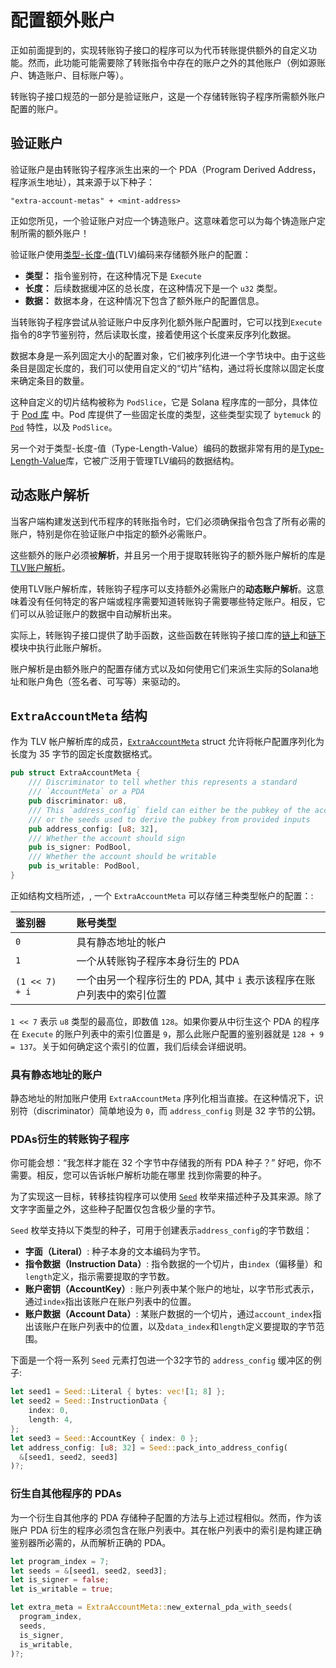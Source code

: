 # 配置额外账户

正如前面提到的，实现转账钩子接口的程序可以为代币转账提供额外的自定义功能。然而，此功能可能需要除了转账指令中存在的账户之外的其他账户（例如源账户、铸造账户、目标账户等）。

转账钩子接口规范的一部分是验证账户，这是一个存储转账钩子程序所需额外账户配置的账户。

## 验证账户

验证账户是由转账钩子程序派生出来的一个 PDA（Program Derived Address，程序派生地址），其来源于以下种子：

```
"extra-account-metas" + <mint-address>
```

正如您所见，一个验证账户对应一个铸造账户。这意味着您可以为每个铸造账户定制所需的额外账户！

验证账户使用[类型-长度-值](https://en.wikipedia.org/wiki/Type%E2%80%93length%E2%80%93value)(TLV)编码来存储额外账户的配置：
- **类型：** 指令鉴别符，在这种情况下是 `Execute`
- **长度：** 后续数据缓冲区的总长度，在这种情况下是一个 `u32` 类型。
- **数据：** 数据本身，在这种情况下包含了额外账户的配置信息。

当转账钩子程序尝试从验证账户中反序列化额外账户配置时，它可以找到`Execute`指令的8字节鉴别符，然后读取长度，接着使用这个长度来反序列化数据。

数据本身是一系列固定大小的配置对象，它们被序列化进一个字节块中。由于这些条目是固定长度的，我们可以使用自定义的“切片”结构，通过将长度除以固定长度来确定条目的数量。

这种自定义的切片结构被称为 `PodSlice`，它是 Solana 程序库的一部分，具体位于 [Pod 库](https://github.com/solana-labs/solana-program-library/tree/master/libraries/pod) 中。Pod 库提供了一些固定长度的类型，这些类型实现了 `bytemuck` 的 [`Pod`](https://docs.rs/bytemuck/latest/bytemuck/trait.Pod.html) 特性，以及 `PodSlice`。

另一个对于类型-长度-值（Type-Length-Value）编码的数据非常有用的是[Type-Length-Value](https://github.com/solana-labs/solana-program-library/tree/master/libraries/type-length-value)库，它被广泛用于管理TLV编码的数据结构。

## 动态账户解析

当客户端构建发送到代币程序的转账指令时，它们必须确保指令包含了所有必需的账户，特别是你在验证账户中指定的额外必需账户。

这些额外的账户必须被**解析**，并且另一个用于提取转账钩子的额外账户解析的库是[TLV账户解析](https://github.com/solana-labs/solana-program-library/tree/master/libraries/tlv-account-resolution)。

使用TLV账户解析库，转账钩子程序可以支持额外必需账户的**动态账户解析**。这意味着没有任何特定的客户端或程序需要知道转账钩子需要哪些特定账户。相反，它们可以从验证账户的数据中自动解析出来。

实际上，转账钩子接口提供了助手函数，这些函数在转账钩子接口库的[链上](https://github.com/solana-labs/solana-program-library/blob/master/token/transfer-hook/interface/src/onchain.rs)和[链下](https://github.com/solana-labs/solana-program-library/blob/master/token/transfer-hook/interface/src/offchain.rs)模块中执行此账户解析。

账户解析是由额外账户的配置存储方式以及如何使用它们来派生实际的Solana地址和账户角色（签名者、可写等）来驱动的。

## `ExtraAccountMeta` 结构

作为 TLV 帐户解析库的成员，[`ExtraAccountMeta`](https://github.com/solana-labs/solana-program-library/blob/65a92e6e0a4346920582d9b3893cacafd85bb017/libraries/tlv-account-resolution/src/account.rs#L75) struct 允许将帐户配置序列化为长度为 35 字节的固定长度数据格式。

```rust
pub struct ExtraAccountMeta {
    /// Discriminator to tell whether this represents a standard
    /// `AccountMeta` or a PDA
    pub discriminator: u8,
    /// This `address_config` field can either be the pubkey of the account
    /// or the seeds used to derive the pubkey from provided inputs
    pub address_config: [u8; 32],
    /// Whether the account should sign
    pub is_signer: PodBool,
    /// Whether the account should be writable
    pub is_writable: PodBool,
}
```

正如结构文档所述，, 一个 `ExtraAccountMeta` 可以存储三种类型帐户的配置：:

|鉴别器|账号类型|
|:------------|:-----------|
|`0` | 具有静态地址的帐户 |
| `1` | 一个从转账钩子程序本身衍生的 PDA |
| `(1 << 7) + i ` | 一个由另一个程序衍生的 PDA, 其中 `i` 表示该程序在账户列表中的索引位置 |

`1 << 7` 表示 `u8` 类型的最高位，即数值 `128`。如果你要从中衍生这个 PDA 的程序在 `Execute` 的账户列表中的索引位置是 `9`，那么此账户配置的鉴别器就是 `128 + 9 = 137`。关于如何确定这个索引的位置，我们后续会详细说明。

### 具有静态地址的账户

静态地址的附加账户使用 `ExtraAccountMeta` 序列化相当直接。在这种情况下，识别符（discriminator）简单地设为 `0`，而 `address_config` 则是 32 字节的公钥。

### PDAs衍生的转账钩子程序

你可能会想：“我怎样才能在 32 个字节中存储我的所有 PDA 种子？” 好吧，你不需要。相反，您可以告诉帐户解析功能在哪里
找到你需要的种子。

为了实现这一目标，转移挂钩程序可以使用 [`Seed`](https://github.com/solana-labs/solana-program-library/blob/65a92e6e0a4346920582d9b3893cacafd85bb017/libraries/tlv-account-resolution/src/seeds.rs#L38) 枚举来描述种子及其来源。除了文字字面量之外，这些种子配置仅包含极少量的字节。

`Seed` 枚举支持以下类型的种子，可用于创建表示`address_config`的字节数组：
- **字面（Literal）**: 种子本身的文本编码为字节。
- **指令数据（Instruction Data）**: 指令数据的一个切片，由`index`（偏移量）和`length`定义，指示需要提取的字节数。
- **账户密钥（AccountKey）**: 账户列表中某个账户的地址，以字节形式表示，通过`index`指出该账户在账户列表中的位置。
- **账户数据（Account Data）**: 某账户数据的一个切片，通过`account_index`指出该账户在账户列表中的位置，以及`data_index`和`length`定义要提取的字节范围。  

下面是一个将一系列 `Seed` 元素打包进一个32字节的 `address_config` 缓冲区的例子:

```rust
let seed1 = Seed::Literal { bytes: vec![1; 8] };
let seed2 = Seed::InstructionData {
    index: 0,
    length: 4,
};
let seed3 = Seed::AccountKey { index: 0 };
let address_config: [u8; 32] = Seed::pack_into_address_config(
  &[seed1, seed2, seed3]
)?;
```

### 衍生自其他程序的 PDAs

为一个衍生自其他序的 PDA 存储种子配置的方法与上述过程相似。然而，作为该账户 PDA 衍生的程序必须包含在账户列表中。其在帐户列表中的索引是构建正确鉴别器所必需的，从而解析正确的 PDA。

```rust
let program_index = 7;
let seeds = &[seed1, seed2, seed3];
let is_signer = false;
let is_writable = true;

let extra_meta = ExtraAccountMeta::new_external_pda_with_seeds(
  program_index,
  seeds,
  is_signer,
  is_writable,
)?;
```

